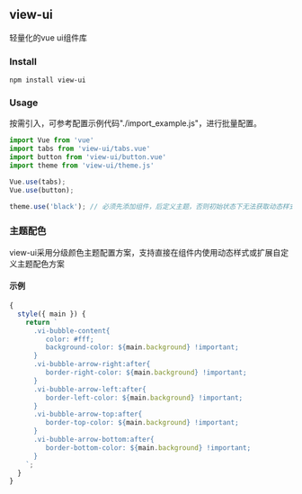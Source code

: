 ## view-ui

轻量化的vue ui组件库

### Install

```
npm install view-ui
```

### Usage

按需引入，可参考配置示例代码"./import_example.js"，进行批量配置。

```js
import Vue from 'vue'
import tabs from 'view-ui/tabs.vue'
import button from 'view-ui/button.vue'
import theme from 'view-ui/theme.js'

Vue.use(tabs);
Vue.use(button);

theme.use('black'); // 必须先添加组件，后定义主题，否则初始状态下无法获取动态样式
```

<!-- ## 安装说明

项目中使用jsx代替return函数，需要安装[babel-plugin-transform-vue-jsx](https://github.com/vuejs/babel-plugin-transform-vue-jsx)插件，在.babelrc文件中添加配置项。

针对vue-cli构建的项目，在安装jsx插件后，vue-loader可以正常解析.vue组件中的jsx代码。
如果项目中有使用.js类型组件需要手动将包含jsx语法的js文件所在目录添加到webpack.base.conf.js配置项中。

      {
        test: /\.js$/,
        loader: 'babel-loader',
        include: [resolve('src'), resolve('packages'), resolve('test')]
      }
 -->

 ### 主题配色

view-ui采用分级颜色主题配置方案，支持直接在组件内使用动态样式或扩展自定义主题配色方案

#### 示例

```js
{
  style({ main }) {
    return `
      .vi-bubble-content{
         color: #fff;
         background-color: ${main.background} !important;
      }
      .vi-bubble-arrow-right:after{
         border-right-color: ${main.background} !important;
      }
      .vi-bubble-arrow-left:after{
         border-left-color: ${main.background} !important;
      }
      .vi-bubble-arrow-top:after{
         border-top-color: ${main.background} !important;
      }
      .vi-bubble-arrow-bottom:after{
         border-bottom-color: ${main.background} !important;
      }
    `;
  }
}
```